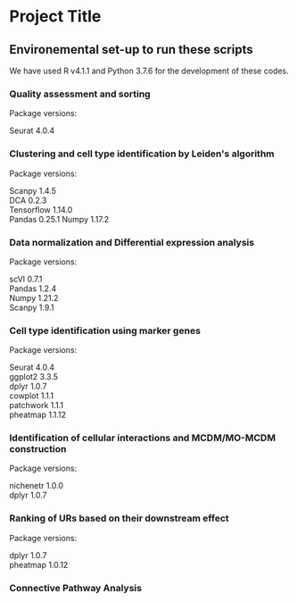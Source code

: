 # Project Title

## Environemental set-up to run these scripts

We have used R v4.1.1 and Python 3.7.6 for the development of these codes. 

### Quality assessment and sorting

Package versions:

Seurat 4.0.4

### Clustering and cell type identification by Leiden's algorithm

Package versions:

Scanpy 1.4.5  
DCA 0.2.3  
Tensorflow 1.14.0  
Pandas 0.25.1
Numpy 1.17.2

### Data normalization and Differential expression analysis

Package versions:

scVI 0.7.1  
Pandas 1.2.4  
Numpy 1.21.2  
Scanpy 1.9.1  

### Cell type identification using marker genes

Package versions:

Seurat 4.0.4  
ggplot2 3.3.5  
dplyr 1.0.7  
cowplot 1.1.1  
patchwork 1.1.1  
pheatmap 1.1.12

### Identification of cellular interactions and MCDM/MO-MCDM construction

Package versions:

nichenetr 1.0.0  
dplyr 1.0.7  

### Ranking of URs based on their downstream effect

Package versions:

dplyr 1.0.7  
pheatmap 1.0.12

### Connective Pathway Analysis

